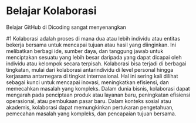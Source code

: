 # Belajar Kolaborasi
Belajar GitHub di Dicoding sangat menyenangkan

#1
Kolaborasi adalah proses di mana dua atau lebih individu atau entitas bekerja bersama untuk mencapai tujuan atau hasil yang diinginkan. Ini melibatkan berbagi ide, sumber daya, dan tanggung jawab untuk menciptakan sesuatu yang lebih besar daripada yang dapat dicapai oleh individu atau kelompok secara terpisah. Kolaborasi bisa terjadi di berbagai tingkatan, mulai dari kolaborasi antarindividu di level personal hingga kerjasama antarnegara di tingkat internasional. Hal ini sering kali dilihat sebagai kunci untuk mencapai inovasi, meningkatkan efisiensi, dan memecahkan masalah yang kompleks. Dalam dunia bisnis, kolaborasi dapat mengarah pada penciptaan produk atau layanan baru, peningkatan efisiensi operasional, atau pembukaan pasar baru. Dalam konteks sosial atau akademis, kolaborasi dapat memungkinkan pertukaran pengetahuan, pemecahan masalah yang kompleks, dan pencapaian tujuan bersama.
